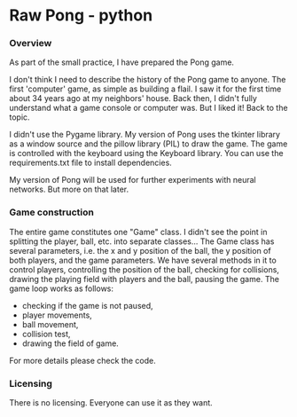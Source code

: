 # Raw Pong - python

### Overview

As part of the small practice, I have prepared the Pong game.

I don't think I need to describe the history of the Pong game to anyone.
The first 'computer' game, as simple as building a flail.
I saw it for the first time about 34 years ago at my neighbors' house.
Back then, I didn't fully understand what a game console or computer was.
But I liked it!
Back to the topic. 

I didn't use the Pygame library.
My version of Pong uses the tkinter library as a window source and
the pillow library (PIL) to draw the game.
The game is controlled with the keyboard using the Keyboard library.
You can use the requirements.txt file to install dependencies.

My version of Pong will be used for further experiments with neural networks.
But more on that later.

### Game construction

The entire game constitutes one "Game" class.
I didn't see the point in splitting the player, ball, etc. into separate classes...
The Game class has several parameters, i.e. the x and y position of the ball,
the y position of both players, and the game parameters.
We have several methods in it to control players,
controlling the position of the ball, checking for collisions, drawing the playing field with players and the ball,
pausing the game.
The game loop works as follows:
* checking if the game is not paused,
* player movements,
* ball movement,
* collision test,
* drawing the field of game.

For more details please check the code.

### Licensing

There is no licensing. Everyone can use it as they want.

